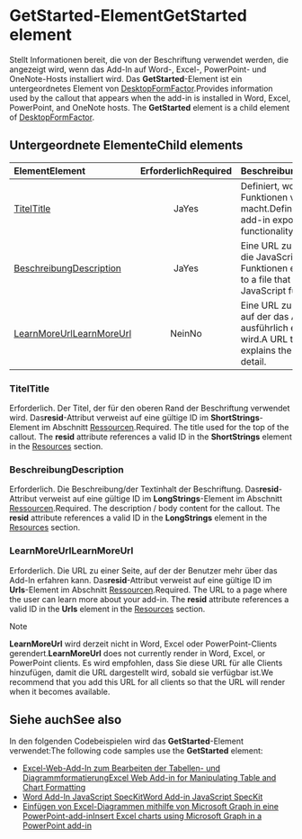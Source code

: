 # <a name="getstarted-element"></a><span data-ttu-id="0817e-101">GetStarted-Element</span><span class="sxs-lookup"><span data-stu-id="0817e-101">GetStarted element</span></span>

<span data-ttu-id="0817e-p101">Stellt Informationen bereit, die von der Beschriftung verwendet werden, die angezeigt wird, wenn das Add-In auf Word-, Excel-, PowerPoint- und OneNote-Hosts installiert wird. Das **GetStarted**-Element ist ein untergeordnetes Element von [DesktopFormFactor](desktopformfactor.md).</span><span class="sxs-lookup"><span data-stu-id="0817e-p101">Provides information used by the callout that appears when the add-in is installed in Word, Excel, PowerPoint, and OneNote hosts. The **GetStarted** element is a child element of [DesktopFormFactor](desktopformfactor.md).</span></span>

## <a name="child-elements"></a><span data-ttu-id="0817e-104">Untergeordnete Elemente</span><span class="sxs-lookup"><span data-stu-id="0817e-104">Child elements</span></span>

| <span data-ttu-id="0817e-105">Element</span><span class="sxs-lookup"><span data-stu-id="0817e-105">Element</span></span>                       | <span data-ttu-id="0817e-106">Erforderlich</span><span class="sxs-lookup"><span data-stu-id="0817e-106">Required</span></span> | <span data-ttu-id="0817e-107">Beschreibung</span><span class="sxs-lookup"><span data-stu-id="0817e-107">Description</span></span>                                        |
|:------------------------------|:--------:|:---------------------------------------------------|
| [<span data-ttu-id="0817e-108">Titel</span><span class="sxs-lookup"><span data-stu-id="0817e-108">Title</span></span>](#title)               | <span data-ttu-id="0817e-109">Ja</span><span class="sxs-lookup"><span data-stu-id="0817e-109">Yes</span></span>      | <span data-ttu-id="0817e-110">Definiert, wo ein Add-In Funktionen verfügbar macht.</span><span class="sxs-lookup"><span data-stu-id="0817e-110">Defines where an add-in exposes functionality.</span></span>     |
| [<span data-ttu-id="0817e-111">Beschreibung</span><span class="sxs-lookup"><span data-stu-id="0817e-111">Description</span></span>](#description)   | <span data-ttu-id="0817e-112">Ja</span><span class="sxs-lookup"><span data-stu-id="0817e-112">Yes</span></span>      | <span data-ttu-id="0817e-113">Eine URL zu einer Datei, die JavaScript-Funktionen enthält.</span><span class="sxs-lookup"><span data-stu-id="0817e-113">A URL to a file that contains JavaScript functions.</span></span>|
| [<span data-ttu-id="0817e-114">LearnMoreUrl</span><span class="sxs-lookup"><span data-stu-id="0817e-114">LearnMoreUrl</span></span>](#learnmoreurl) | <span data-ttu-id="0817e-115">Nein</span><span class="sxs-lookup"><span data-stu-id="0817e-115">No</span></span>       | <span data-ttu-id="0817e-116">Eine URL zu einer Seite, auf der das Add-In ausführlich erläutert wird.</span><span class="sxs-lookup"><span data-stu-id="0817e-116">A URL to a page that explains the add-in in detail.</span></span>   |

### <a name="title"></a><span data-ttu-id="0817e-117">Titel</span><span class="sxs-lookup"><span data-stu-id="0817e-117">Title</span></span> 

<span data-ttu-id="0817e-p102">Erforderlich. Der Titel, der für den oberen Rand der Beschriftung verwendet wird. Das**resid**-Attribut verweist auf eine gültige ID im **ShortStrings**-Element im Abschnitt [Ressourcen](resources.md).</span><span class="sxs-lookup"><span data-stu-id="0817e-p102">Required. The title used for the top of the callout. The **resid** attribute references a valid ID in the **ShortStrings** element in the [Resources](resources.md) section.</span></span>

### <a name="description"></a><span data-ttu-id="0817e-121">Beschreibung</span><span class="sxs-lookup"><span data-stu-id="0817e-121">Description</span></span>

<span data-ttu-id="0817e-p103">Erforderlich. Die Beschreibung/der Textinhalt der Beschriftung. Das**resid**-Attribut verweist auf eine gültige ID im **LongStrings**-Element im Abschnitt [Ressourcen](resources.md).</span><span class="sxs-lookup"><span data-stu-id="0817e-p103">Required. The description / body content for the callout. The **resid** attribute references a valid ID in the **LongStrings** element in the [Resources](resources.md) section.</span></span>

### <a name="learnmoreurl"></a><span data-ttu-id="0817e-125">LearnMoreUrl</span><span class="sxs-lookup"><span data-stu-id="0817e-125">LearnMoreUrl</span></span>

<span data-ttu-id="0817e-p104">Erforderlich. Die URL zu einer Seite, auf der der Benutzer mehr über das Add-In erfahren kann. Das**resid**-Attribut verweist auf eine gültige ID im **Urls**-Element im Abschnitt [Ressourcen](resources.md).</span><span class="sxs-lookup"><span data-stu-id="0817e-p104">Required. The URL to a page where the user can learn more about your add-in. The **resid** attribute references a valid ID in the **Urls** element in the [Resources](resources.md) section.</span></span>

> [!NOTE]
> <span data-ttu-id="0817e-129">**LearnMoreUrl** wird derzeit nicht in Word, Excel oder PowerPoint-Clients gerendert.</span><span class="sxs-lookup"><span data-stu-id="0817e-129">**LearnMoreUrl** does not currently render in Word, Excel, or PowerPoint clients.</span></span> <span data-ttu-id="0817e-130">Es wird empfohlen, dass Sie diese URL für alle Clients hinzufügen, damit die URL dargestellt wird, sobald sie verfügbar ist.</span><span class="sxs-lookup"><span data-stu-id="0817e-130">We recommend that you add this URL for all clients so that the URL will render when it becomes available.</span></span> 

## <a name="see-also"></a><span data-ttu-id="0817e-131">Siehe auch</span><span class="sxs-lookup"><span data-stu-id="0817e-131">See also</span></span>

<span data-ttu-id="0817e-132">In den folgenden Codebeispielen wird das **GetStarted**-Element verwendet:</span><span class="sxs-lookup"><span data-stu-id="0817e-132">The following code samples use the **GetStarted** element:</span></span>

* [<span data-ttu-id="0817e-133">Excel-Web-Add-In zum Bearbeiten der Tabellen- und Diagrammformatierung</span><span class="sxs-lookup"><span data-stu-id="0817e-133">Excel Web Add-in for Manipulating Table and Chart Formatting</span></span>](https://github.com/OfficeDev/Excel-Add-in-JavaScript-SalesTracker)
* [<span data-ttu-id="0817e-134">Word Add-In JavaScript SpecKit</span><span class="sxs-lookup"><span data-stu-id="0817e-134">Word Add-in JavaScript SpecKit</span></span>](https://github.com/OfficeDev/Word-Add-in-JS-SpecKit)
* [<span data-ttu-id="0817e-135">Einfügen von Excel-Diagrammen mithilfe von Microsoft Graph in eine PowerPoint-add-in</span><span class="sxs-lookup"><span data-stu-id="0817e-135">Insert Excel charts using Microsoft Graph in a PowerPoint add-in</span></span>](https://github.com/OfficeDev/PowerPoint-Add-in-Microsoft-Graph-ASPNET-InsertChart)
